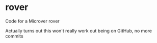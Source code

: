 # rover
Code for a Microver rover

Actually turns out this won't really work out being on GitHub, no more commits
